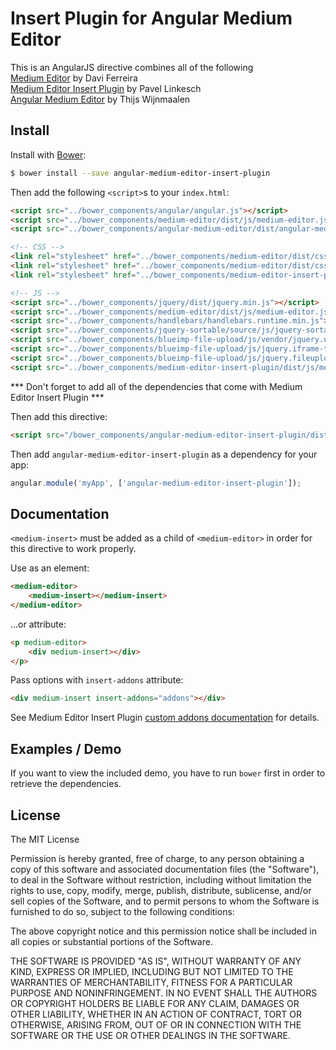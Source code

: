 # Insert Plugin for Angular Medium Editor  
This is an AngularJS directive combines all of the following  
[Medium Editor](https://github.com/yabwe/medium-editor) by Davi Ferreira  
[Medium Editor Insert Plugin](https://github.com/orthes/medium-editor-insert-plugin) by Pavel Linkesch  
[Angular Medium Editor](https://github.com/thijsw/angular-medium-editor) by Thijs Wijnmaalen  


## Install

Install with [Bower](https://bower.io/):
```sh
$ bower install --save angular-medium-editor-insert-plugin
```

Then add the following `<script>`s to your `index.html`:

```html
<script src="../bower_components/angular/angular.js"></script>
<script src="../bower_components/medium-editor/dist/js/medium-editor.js"></script>
<script src="../bower_components/angular-medium-editor/dist/angular-medium-editor.js"></script>

<!-- CSS -->
<link rel="stylesheet" href="../bower_components/medium-editor/dist/css/medium-editor.min.css">
<link rel="stylesheet" href="../bower_components/medium-editor/dist/css/themes/default.css">
<link rel="stylesheet" href="../bower_components/medium-editor-insert-plugin/dist/css/medium-editor-insert-plugin.min.css">

<!-- JS -->
<script src="../bower_components/jquery/dist/jquery.min.js"></script>
<script src="../bower_components/medium-editor/dist/js/medium-editor.js"></script>
<script src="../bower_components/handlebars/handlebars.runtime.min.js"></script>
<script src="../bower_components/jquery-sortable/source/js/jquery-sortable-min.js"></script>
<script src="../bower_components/blueimp-file-upload/js/vendor/jquery.ui.widget.js"></script>
<script src="../bower_components/blueimp-file-upload/js/jquery.iframe-transport.js"></script>
<script src="../bower_components/blueimp-file-upload/js/jquery.fileupload.js"></script>
<script src="../bower_components/medium-editor-insert-plugin/dist/js/medium-editor-insert-plugin.min.js"></script>
```

*** Don't forget to add all of the dependencies that come with Medium Editor Insert Plugin ***

Then add this directive:

```html
<script src="/bower_components/angular-medium-editor-insert-plugin/dist/angular-medium-editor-insert-plugin.js"></script>
```

Then add `angular-medium-editor-insert-plugin` as a dependency for your app:

```javascript
angular.module('myApp', ['angular-medium-editor-insert-plugin']);
```

## Documentation

`<medium-insert>` must be added as a child of `<medium-editor>` in order for this directive to work properly.

Use as an element:
```html
<medium-editor>
    <medium-insert></medium-insert>
</medium-editor>
```

...or attribute:
```html
<p medium-editor>
    <div medium-insert></div>
</p>
```

Pass options with `insert-addons` attribute:
```html
<div medium-insert insert-addons="addons"></div>
```

See Medium Editor Insert Plugin [custom addons documentation](https://github.com/orthes/medium-editor-insert-plugin/wiki/v2.x-Custom-addons) for details.

## Examples / Demo

If you want to view the included demo, you have to run `bower` first in order to retrieve the dependencies.

## License
The MIT License

Permission is hereby granted, free of charge, to any person obtaining a copy of this software and associated documentation files (the "Software"), to deal in the Software without restriction, including without limitation the rights to use, copy, modify, merge, publish, distribute, sublicense, and/or sell copies of the Software, and to permit persons to whom the Software is furnished to do so, subject to the following conditions:

The above copyright notice and this permission notice shall be included in all copies or substantial portions of the Software.

THE SOFTWARE IS PROVIDED "AS IS", WITHOUT WARRANTY OF ANY KIND, EXPRESS OR IMPLIED, INCLUDING BUT NOT LIMITED TO THE WARRANTIES OF MERCHANTABILITY, FITNESS FOR A PARTICULAR PURPOSE AND NONINFRINGEMENT. IN NO EVENT SHALL THE AUTHORS OR COPYRIGHT HOLDERS BE LIABLE FOR ANY CLAIM, DAMAGES OR OTHER LIABILITY, WHETHER IN AN ACTION OF CONTRACT, TORT OR OTHERWISE, ARISING FROM, OUT OF OR IN CONNECTION WITH THE SOFTWARE OR THE USE OR OTHER DEALINGS IN THE SOFTWARE.
